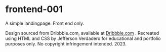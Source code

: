# frontend-001
A simple landingpage. Front end only.

Design sourced from Dribbble.com, available at 
      <a class="text-footer" href='https://dribbble.com/shots/20662887-Oucher-Web-Site-Design-Landing-Page-Home-Page-UI?utm_source=Clipboard_Shot&utm_campaign=haloweb&utm_content=Oucher%20Web%20Site%20Design%3A%20Landing%20Page%20%2F%20Home%20Page%20UI&utm_medium=Social_Share&utm_source=Clipboard_Shot&utm_campaign=haloweb&utm_content=Oucher%20Web%20Site%20Design%3A%20Landing%20Page%20%2F%20Home%20Page%20UI&utm_medium=Social_Share'>Dribbble.com</a>
      . Recreated using HTML and CSS by Jefferson Verdadero for educational and portfolio purposes only. No copyright infringement intended. 2023.
